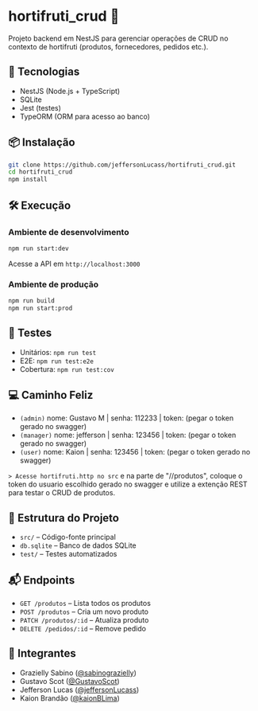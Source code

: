 
# hortifruti_crud 🌱

Projeto backend em NestJS para gerenciar operações de CRUD no contexto de hortifruti (produtos, fornecedores, pedidos etc.).

## 🚀 Tecnologias

- NestJS (Node.js + TypeScript)
- SQLite
- Jest (testes)
- TypeORM (ORM para acesso ao banco)

## 📦 Instalação

```bash
git clone https://github.com/jeffersonLucass/hortifruti_crud.git
cd hortifruti_crud
npm install
````

## 🛠️ Execução

### Ambiente de desenvolvimento

```bash
npm run start:dev
```

Acesse a API em `http://localhost:3000`

### Ambiente de produção

```bash
npm run build
npm run start:prod
```

## 🧪 Testes

* Unitários: `npm run test`
* E2E: `npm run test:e2e`
* Cobertura: `npm run test:cov`

## 💻 Caminho Feliz 

* `(admin)` nome: Gustavo M | senha: 112233 | token: (pegar o token gerado no swagger)
* `(manager)` nome: jefferson | senha: 123456 | token: (pegar o token gerado no swagger)
* `(user)` nome: Kaion | senha: 123456 | token: (pegar o token gerado no swagger)

`> Acesse hortifruti.http no src` e na parte de "//produtos", coloque o token do usuario escolhido gerado no swagger e utilize a extenção REST para testar o CRUD de produtos. 

## 📂 Estrutura do Projeto

* `src/` – Código-fonte principal
* `db.sqlite` – Banco de dados SQLite
* `test/` – Testes automatizados

## 📬 Endpoints 

* `GET /produtos` – Lista todos os produtos
* `POST /produtos` – Cria um novo produto
* `PATCH /produtos/:id` – Atualiza produto
* `DELETE /pedidos/:id` – Remove pedido

## 👥 Integrantes

* Grazielly Sabino ([@sabinograzielly](https://github.com/sabinograzielly))
* Gustavo Scot ([@GustavoScot](https://github.com/GustavoScot))
* Jefferson Lucas ([@jeffersonLucass](https://github.com/jeffersonLucass))
* Kaion Brandão ([@kaionBLima](https://github.com/kaionBLima))



